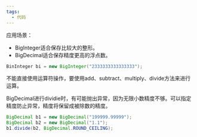 ```yaml
---
tags:
  - 代码
---
```

应用场景：
- BigInteger适合保存比较大的整形。
- BigDecimal适合保存精度更高的浮点数。
```java
BinInteger bi = new BigInteger("2333333333333333");
```

不能直接使用运算符操作，要使用add、subtract、multiply、divide方法来进行运算。

BigDecimal进行dividie时，有可能抛出异常，因为无限小数精度不够。可以指定精度防止异常，精度将保留成被除数的精度。
```java
BigDecimal b1 = new BigDecimal("199999.99999");
BigDecimal b2 = new BigDecimal("1.1");
b1.divide(b2, BigDecimal.ROUND_CEILING);
```